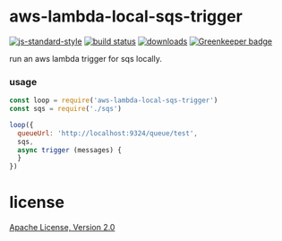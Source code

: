 # aws-lambda-local-sqs-trigger

[![js-standard-style](https://img.shields.io/badge/code_style-standard-brightgreen.svg)](https://github.com/feross/standard)
[![build status](https://api.travis-ci.org/JamesKyburz/aws-lambda-local-sqs-trigger.svg)](https://travis-ci.org/JamesKyburz/aws-lambda-local-triggers)
[![downloads](https://img.shields.io/npm/dm/aws-lambda-local-sqs-trigger.svg)](https://npmjs.org/package/aws-lambda-local-sqs-trigger)
[![Greenkeeper badge](https://badges.greenkeeper.io/JamesKyburz/aws-lambda-local-triggers.svg)](https://greenkeeper.io/)

run an aws lambda trigger for sqs locally.

### usage

```javascript
const loop = require('aws-lambda-local-sqs-trigger')
const sqs = require('./sqs')

loop({
  queueUrl: 'http://localhost:9324/queue/test',
  sqs,
  async trigger (messages) {
  }
})
```

# license
[Apache License, Version 2.0](LICENSE)
